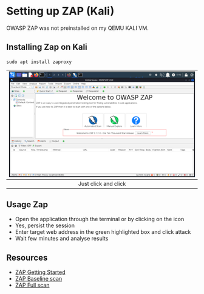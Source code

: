 # Setting up ZAP (Kali)

OWASP ZAP was not preinstalled on my QEMU KALI VM.

## Installing Zap on Kali

    sudo apt install zaproxy

| ![ZAP Dashboard](../../_static/images/openedzap.png) |
|:--:|
| Just click and click |

## Usage Zap

* Open the application through the terminal or by clicking on the icon
* Yes, persist the session
* Enter target web address in the green highlighted box and click attack
* Wait few minutes and analyse results

## Resources

* [ZAP Getting Started](https://www.zaproxy.org/getting-started/)
* [ZAP Baseline scan](https://www.zaproxy.org/docs/docker/baseline-scan/)
* [ZAP Full scan](https://www.zaproxy.org/docs/docker/full-scan/)